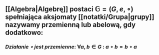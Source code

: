 ## [[Algebra|Algebrę]] postaci $\mathbb{G} = (G,e, \circ)$ spełniająca aksjomaty [[notatki/Grupa|grupy]] nazywamy **przemienną** lub **abelową**, gdy dodatkowo: 
### *Działanie $\circ$ jest przemienne*: $\forall {a,b \in G}$ : $a \circ b = b \circ a$ 
